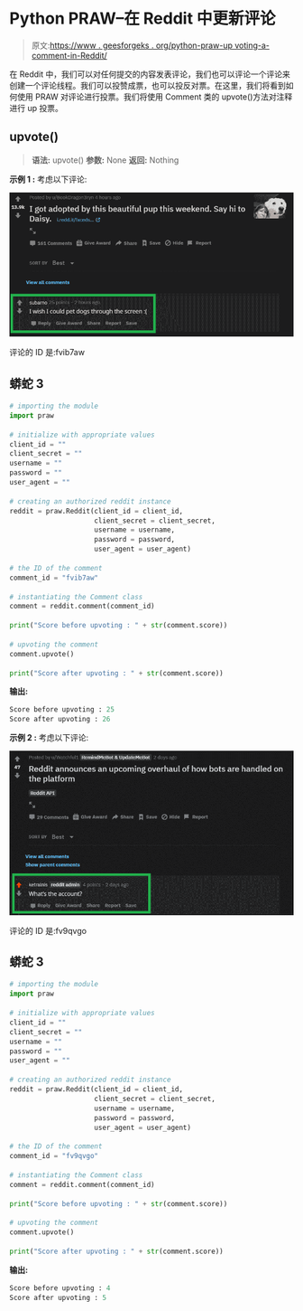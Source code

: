 # Python PRAW–在 Reddit 中更新评论

> 原文:[https://www . geesforgeks . org/python-praw-up voting-a-comment-in-Reddit/](https://www.geeksforgeeks.org/python-praw-upvoting-a-comment-in-reddit/)

在 Reddit 中，我们可以对任何提交的内容发表评论，我们也可以评论一个评论来创建一个评论线程。我们可以投赞成票，也可以投反对票。在这里，我们将看到如何使用 PRAW 对评论进行投票。我们将使用 Comment 类的 upvote()方法对注释进行 up 投票。

## upvote()

> **语法:** upvote()
> **参数:** None
> **返回:** Nothing

**示例 1 :** 考虑以下评论:

![](img/5ac2ced6c02a3f230d506115001584a3.png)

评论的 ID 是:fvib7aw

## 蟒蛇 3

```py
# importing the module
import praw

# initialize with appropriate values
client_id = ""
client_secret = ""
username = ""
password = ""
user_agent = ""

# creating an authorized reddit instance
reddit = praw.Reddit(client_id = client_id,
                     client_secret = client_secret,
                     username = username,
                     password = password,
                     user_agent = user_agent)

# the ID of the comment
comment_id = "fvib7aw"

# instantiating the Comment class
comment = reddit.comment(comment_id)

print("Score before upvoting : " + str(comment.score))

# upvoting the comment
comment.upvote()

print("Score after upvoting : " + str(comment.score))
```

**输出:**

```py
Score before upvoting : 25
Score after upvoting : 26
```

**示例 2 :** 考虑以下评论:

![](img/aeca015f086bff05e544bc3ace86ef4d.png)

评论的 ID 是:fv9qvgo

## 蟒蛇 3

```py
# importing the module
import praw

# initialize with appropriate values
client_id = ""
client_secret = ""
username = ""
password = ""
user_agent = ""

# creating an authorized reddit instance
reddit = praw.Reddit(client_id = client_id,
                     client_secret = client_secret,
                     username = username,
                     password = password,
                     user_agent = user_agent)

# the ID of the comment
comment_id = "fv9qvgo"

# instantiating the Comment class
comment = reddit.comment(comment_id)

print("Score before upvoting : " + str(comment.score))

# upvoting the comment
comment.upvote()

print("Score after upvoting : " + str(comment.score))
```

**输出:**

```py
Score before upvoting : 4
Score after upvoting : 5
```
